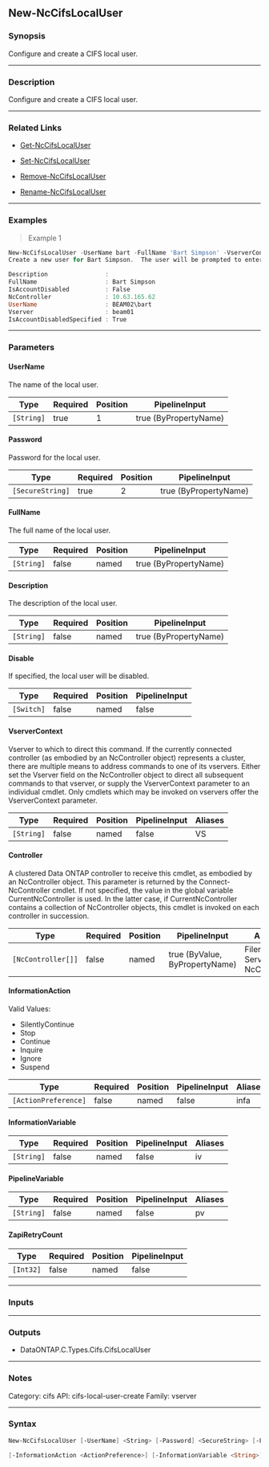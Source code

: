 New-NcCifsLocalUser
-------------------

### Synopsis
Configure and create a CIFS local user.

---

### Description

Configure and create a CIFS local user.

---

### Related Links
* [Get-NcCifsLocalUser](Get-NcCifsLocalUser)

* [Set-NcCifsLocalUser](Set-NcCifsLocalUser)

* [Remove-NcCifsLocalUser](Remove-NcCifsLocalUser)

* [Rename-NcCifsLocalUser](Rename-NcCifsLocalUser)

---

### Examples
> Example 1

```PowerShell
New-NcCifsLocalUser -UserName bart -FullName 'Bart Simpson' -VserverContext beam01
Create a new user for Bart Simpson.  The user will be prompted to enter a password.

Description                :
FullName                   : Bart Simpson
IsAccountDisabled          : False
NcController               : 10.63.165.62
UserName                   : BEAM02\bart
Vserver                    : beam01
IsAccountDisabledSpecified : True

```

---

### Parameters
#### **UserName**
The name of the local user.

|Type      |Required|Position|PipelineInput        |
|----------|--------|--------|---------------------|
|`[String]`|true    |1       |true (ByPropertyName)|

#### **Password**
Password for the local user.

|Type            |Required|Position|PipelineInput        |
|----------------|--------|--------|---------------------|
|`[SecureString]`|true    |2       |true (ByPropertyName)|

#### **FullName**
The full name of the local user.

|Type      |Required|Position|PipelineInput        |
|----------|--------|--------|---------------------|
|`[String]`|false   |named   |true (ByPropertyName)|

#### **Description**
The description of the local user.

|Type      |Required|Position|PipelineInput        |
|----------|--------|--------|---------------------|
|`[String]`|false   |named   |true (ByPropertyName)|

#### **Disable**
If specified, the local user will be disabled.

|Type      |Required|Position|PipelineInput|
|----------|--------|--------|-------------|
|`[Switch]`|false   |named   |false        |

#### **VserverContext**
Vserver to which to direct this command.  If the currently connected controller (as embodied by an NcController object) represents a cluster, there are multiple means to address commands to one of its vservers.  Either set the Vserver field on the NcController object to direct all subsequent commands to that vserver, or supply the VserverContext parameter to an individual cmdlet.  Only cmdlets which may be invoked on vservers offer the VserverContext parameter.

|Type      |Required|Position|PipelineInput|Aliases|
|----------|--------|--------|-------------|-------|
|`[String]`|false   |named   |false        |VS     |

#### **Controller**
A clustered Data ONTAP controller to receive this cmdlet, as embodied by an NcController object.  This parameter is returned by the Connect-NcController cmdlet.  If not specified, the value in the global variable CurrentNcController is used.  In the latter case, if CurrentNcController contains a collection of NcController objects, this cmdlet is invoked on each controller in succession.

|Type              |Required|Position|PipelineInput                 |Aliases                          |
|------------------|--------|--------|------------------------------|---------------------------------|
|`[NcController[]]`|false   |named   |true (ByValue, ByPropertyName)|Filer<br/>Server<br/>NcController|

#### **InformationAction**

Valid Values:

* SilentlyContinue
* Stop
* Continue
* Inquire
* Ignore
* Suspend

|Type                |Required|Position|PipelineInput|Aliases|
|--------------------|--------|--------|-------------|-------|
|`[ActionPreference]`|false   |named   |false        |infa   |

#### **InformationVariable**

|Type      |Required|Position|PipelineInput|Aliases|
|----------|--------|--------|-------------|-------|
|`[String]`|false   |named   |false        |iv     |

#### **PipelineVariable**

|Type      |Required|Position|PipelineInput|Aliases|
|----------|--------|--------|-------------|-------|
|`[String]`|false   |named   |false        |pv     |

#### **ZapiRetryCount**

|Type     |Required|Position|PipelineInput|
|---------|--------|--------|-------------|
|`[Int32]`|false   |named   |false        |

---

### Inputs

---

### Outputs
* DataONTAP.C.Types.Cifs.CifsLocalUser

---

### Notes
Category: cifs
API: cifs-local-user-create
Family: vserver

---

### Syntax
```PowerShell
New-NcCifsLocalUser [-UserName] <String> [-Password] <SecureString> [-FullName <String>] [-Description <String>] [-Disable] [-VserverContext <String>] [-Controller <NcController[]>] 
```
```PowerShell
[-InformationAction <ActionPreference>] [-InformationVariable <String>] [-PipelineVariable <String>] [-ZapiRetryCount <Int32>] [<CommonParameters>]
```
